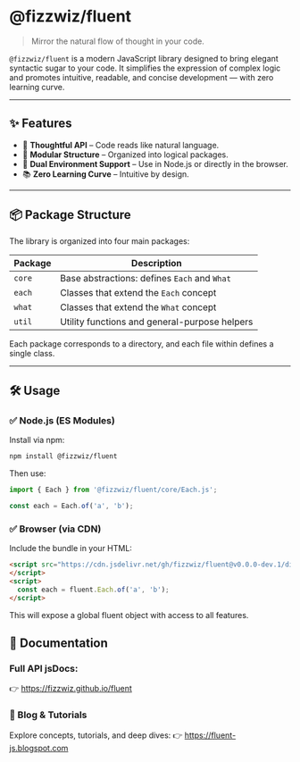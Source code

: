 # @fizzwiz/fluent

> Mirror the natural flow of thought in your code.

`@fizzwiz/fluent` is a modern JavaScript library designed to bring elegant syntactic sugar to your code. It simplifies the expression of complex logic and promotes intuitive, readable, and concise development — with zero learning curve.

---

## ✨ Features

- 🧠 **Thoughtful API** – Code reads like natural language.
- 🧩 **Modular Structure** – Organized into logical packages.
- 🚀 **Dual Environment Support** – Use in Node.js or directly in the browser.
- 📚 **Zero Learning Curve** – Intuitive by design.

---

## 📦 Package Structure

The library is organized into four main packages:

| Package  | Description                                       |
|----------|---------------------------------------------------|
| `core`   | Base abstractions: defines `Each` and `What`      |
| `each`   | Classes that extend the `Each` concept            |
| `what`   | Classes that extend the `What` concept            |
| `util`   | Utility functions and general-purpose helpers     |

Each package corresponds to a directory, and each file within defines a single class.

---

## 🛠️ Usage

### ✅ Node.js (ES Modules)

Install via npm:

```bash
npm install @fizzwiz/fluent
```

Then use:

```javascript
import { Each } from '@fizzwiz/fluent/core/Each.js';

const each = Each.of('a', 'b');
```

### ✅ Browser (via CDN)

Include the bundle in your HTML:

```html
<script src="https://cdn.jsdelivr.net/gh/fizzwiz/fluent@v0.0.0-dev.1/dist/fluent.bundle.js">
</script>
<script>
  const each = fluent.Each.of('a', 'b');
</script>
```

This will expose a global fluent object with access to all features.

## 📄 Documentation

### Full API jsDocs:
👉 https://fizzwiz.github.io/fluent

### 📝 Blog & Tutorials

Explore concepts, tutorials, and deep dives:
👉 https://fluent-js.blogspot.com
